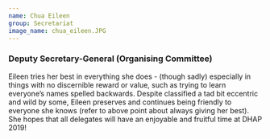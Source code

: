 ```yaml
---
name: Chua Eileen
group: Secretariat
image_name: chua_eileen.JPG
---
```


### Deputy Secretary-General (Organising Committee)

Eileen tries her best in everything she does - (though sadly) especially in things with no discernible reward or value, such as trying to learn everyone’s names spelled backwards. Despite classified a tad bit eccentric and wild by some, Eileen preserves and continues being friendly to everyone she knows (refer to above point about always giving her best). She hopes that all delegates will have an enjoyable and fruitful time at DHAP 2019! 